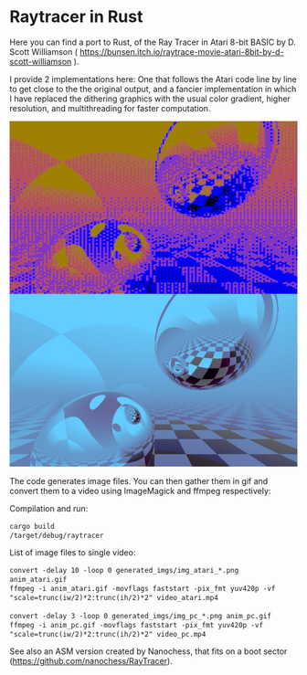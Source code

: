 
# Raytracer in Rust

Here you can find a port to Rust, of the Ray Tracer in Atari 8-bit BASIC by D. Scott Williamson ( https://bunsen.itch.io/raytrace-movie-atari-8bit-by-d-scott-williamson ).

I provide 2 implementations here: One that follows the Atari code line by line to get close to the the original output, and a fancier implementation in which I have replaced the dithering graphics with the usual color gradient, higher resolution, and multithreading for faster computation. 

![Example of atari and pc images](generated_imgs/atari_and_pc.jpg)

The code generates image files. You can then gather them in gif and convert them to a video using ImageMagick and ffmpeg respectively:

Compilation and run:
~~~
cargo build
/target/debug/raytracer
~~~

List of image files to single video:
~~~
convert -delay 10 -loop 0 generated_imgs/img_atari_*.png anim_atari.gif
ffmpeg -i anim_atari.gif -movflags faststart -pix_fmt yuv420p -vf "scale=trunc(iw/2)*2:trunc(ih/2)*2" video_atari.mp4

convert -delay 3 -loop 0 generated_imgs/img_pc_*.png anim_pc.gif
ffmpeg -i anim_pc.gif -movflags faststart -pix_fmt yuv420p -vf "scale=trunc(iw/2)*2:trunc(ih/2)*2" video_pc.mp4
~~~

See also an ASM version created by Nanochess, that fits on a boot sector (https://github.com/nanochess/RayTracer).
